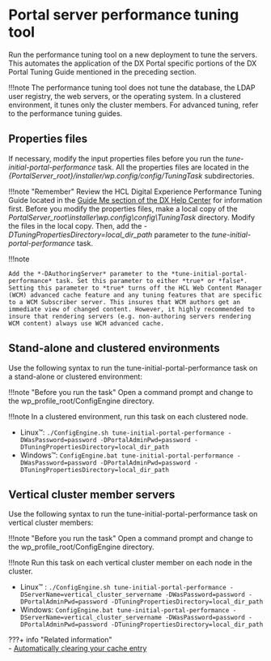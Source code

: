 # Portal server performance tuning tool

Run the performance tuning tool on a new deployment to tune the servers. This automates the application of the DX Portal specific portions of the DX Portal Tuning Guide mentioned in the preceding section.

!!!note
    The performance tuning tool does not tune the database, the LDAP user registry, the web servers, or the operating system. In a clustered environment, it tunes only the cluster members. For advanced tuning, refer to the performance tuning guides.

## Properties files

If necessary, modify the input properties files before you run the *tune-initial-portal-performance* task. 
All the properties files are located in the *{PortalServer_root}/installer/wp.config/config/TuningTask* subdirectories.

!!!note "Remember"
    Review the HCL Digital Experience Performance Tuning Guide located in the [Guide Me section of the DX Help Center](../../../guide_me/performance_tuning/index.md) for information first. Before you modify the properties files, make a local copy of the *PortalServer_root\installer\wp.config\config\TuningTask* directory. Modify the files in the local copy. Then, add the *-DTuningPropertiesDirectory=local_dir_path* parameter to the *tune-initial-portal-performance* task.

!!!note

    Add the *-DAuthoringServer* parameter to the *tune-initial-portal-performance* task. Set this parameter to either *true* or *false*. Setting this parameter to *true* turns off the HCL Web Content Manager (WCM) advanced cache feature and any tuning features that are specific to a WCM Subscriber server. This insures that WCM authors get an immediate view of changed content. However, it highly recommended to insure that rendering servers (e.g. non-authoring servers rendering WCM content) always use WCM advanced cache.

## Stand-alone and clustered environments

Use the following syntax to run the tune-initial-portal-performance task on a stand-alone or clustered environment:

!!!note "Before you run the task"
    Open a command prompt and change to the wp_profile_root/ConfigEngine directory.

!!!note
    In a clustered environment, run this task on each clustered node.

-   Linux™: `./ConfigEngine.sh tune-initial-portal-performance -DWasPassword=password -DPortalAdminPwd=password -DTuningPropertiesDirectory=local_dir_path`
-   Windows™: `ConfigEngine.bat tune-initial-portal-performance -DWasPassword=password -DPortalAdminPwd=password -DTuningPropertiesDirectory=local_dir_path`

## Vertical cluster member servers

Use the following syntax to run the tune-initial-portal-performance task on vertical cluster members:

!!!note "Before you run the task"
    Open a command prompt and change to the wp_profile_root/ConfigEngine directory.

!!!note
    Run this task on each vertical cluster member on each node in the cluster.

-   Linux™ : `./ConfigEngine.sh tune-initial-portal-performance -DServerName=vertical_cluster_servername -DWasPassword=password -DPortalAdminPwd=password -DTuningPropertiesDirectory=local_dir_path`
-   Windows: `ConfigEngine.bat tune-initial-portal-performance -DServerName=vertical_cluster_servername -DWasPassword=password -DPortalAdminPwd=password -DTuningPropertiesDirectory=local_dir_path`

???+ info "Related information"  
    - [Automatically clearing your cache entry](../../../manage_content/pzn/pzn_programming_ref/resource_cache/pzn_auto_cache.md)

